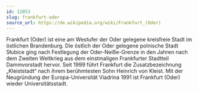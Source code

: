 ```yaml
---
id: 12053
slug: frankfurt-oder
source_url: https://de.wikipedia.org/wiki/Frankfurt_(Oder)
---
```


Frankfurt (Oder) ist eine am Westufer der Oder gelegene kreisfreie Stadt im östlichen Brandenburg. Die östlich der Oder gelegene polnische Stadt Słubice ging nach Festlegung der Oder-Neiße-Grenze in den Jahren nach dem Zweiten Weltkrieg aus dem einstmaligen Frankfurter Stadtteil Dammvorstadt hervor. Seit 1999 führt Frankfurt die Zusatzbezeichnung „Kleiststadt“ nach ihrem berühmtesten Sohn Heinrich von Kleist. Mit der Neugründung der Europa-Universität Viadrina 1991 ist Frankfurt (Oder) wieder Universitätsstadt.
